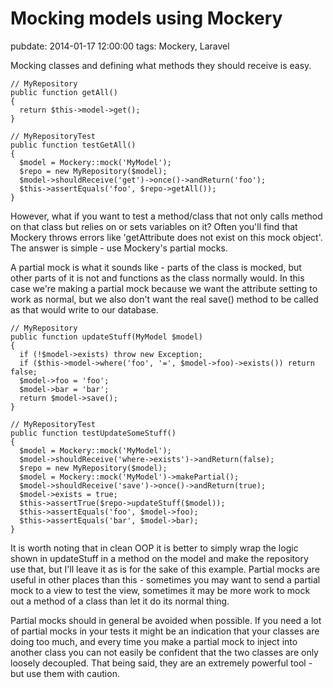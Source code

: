 # Mocking models using Mockery
pubdate: 2014-01-17 12:00:00
tags: Mockery, Laravel

Mocking classes and defining what methods they should receive is easy.

    // MyRepository
    public function getAll()
    {
      return $this->model->get();
    }

    // MyRepositoryTest
    public function testGetAll()
    {
      $model = Mockery::mock('MyModel');
      $repo = new MyRepository($model);
      $model->shouldReceive('get')->once()->andReturn('foo');
      $this->assertEquals('foo', $repo->getAll());
    }

However, what if you want to test a method/class that not only calls method on that class but relies on or sets variables on it? Often you'll find that Mockery throws errors like 'getAttribute does not exist on this mock object'. The answer is simple - use Mockery's partial mocks.

A partial mock is what it sounds like - parts of the class is mocked, but other parts of it is not and functions as the class normally would. In this case we're making a partial mock because we want the attribute setting to work as normal, but we also don't want the real save() method to be called as that would write to our database.

    // MyRepository
    public function updateStuff(MyModel $model)
    {
      if (!$model->exists) throw new Exception;
      if ($this->model->where('foo', '=', $model->foo)->exists()) return false;
      $model->foo = 'foo';
      $model->bar = 'bar';
      return $model->save();
    }

    // MyRepositoryTest
    public function testUpdateSomeStuff()
    {
      $model = Mockery::mock('MyModel');
      $model->shouldReceive('where->exists')->andReturn(false);
      $repo = new MyRepository($model);
      $model = Mockery::mock('MyModel')->makePartial();
      $model->shouldReceive('save')->once()->andReturn(true);
      $model->exists = true;
      $this->assertTrue($repo->updateStuff($model));
      $this->assertEquals('foo', $model->foo);
      $this->assertEquals('bar', $model->bar);
    }

It is worth noting that in clean OOP it is better to simply wrap the logic shown in updateStuff in a method on the model and make the repository use that, but I'll leave it as is for the sake of this example. Partial mocks are useful in other places than this - sometimes you may want to send a partial mock to a view to test the view, sometimes it may be more work to mock out a method of a class than let it do its normal thing.

Partial mocks should in general be avoided when possible. If you need a lot of partial mocks in your tests it might be an indication that your classes are doing too much, and every time you make a partial mock to inject into another class you can not easily be confident that the two classes are only loosely decoupled. That being said, they are an extremely powerful tool - but use them with caution.